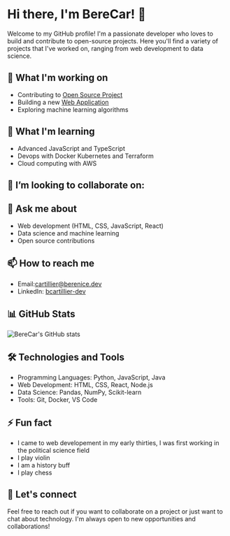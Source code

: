 # Hi there, I'm BereCar! 👋

Welcome to my GitHub profile! I'm a passionate developer who loves to build and contribute to open-source projects. Here you'll find a variety of projects that I've worked on, ranging from web development to data science.

## 🔭 What I'm working on

- Contributing to [Open Source Project](https://github.com/OpenSourceProject)
- Building a new [Web Application](https://github.com/BereCar/WebApp)
- Exploring machine learning algorithms

## 🌱 What I'm learning

- Advanced JavaScript and TypeScript
- Devops with Docker Kubernetes and Terraform
- Cloud computing with AWS

## 👯 I’m looking to collaborate on:

## 💬 Ask me about

- Web development (HTML, CSS, JavaScript, React)
- Data science and machine learning
- Open source contributions

## 📫 How to reach me

- Email:cartillier@berenice.dev
- LinkedIn: [bcartillier-dev](www.linkedin.com/in/bcartillier-dev)
  

## 📊 GitHub Stats

![BereCar's GitHub stats](https://github-readme-stats.vercel.app/api?username=BereCar&show_icons=true&theme=radical)

## 🛠️ Technologies and Tools

- Programming Languages: Python, JavaScript, Java
- Web Development: HTML, CSS, React, Node.js
- Data Science: Pandas, NumPy, Scikit-learn
- Tools: Git, Docker, VS Code

## ⚡ Fun fact

- I came to web developement in my early thirties, I was first working in the political science field
- I play violin
- I am a history buff
- I play chess

## 🤝 Let's connect

Feel free to reach out if you want to collaborate on a project or just want to chat about technology. I'm always open to new opportunities and collaborations!

